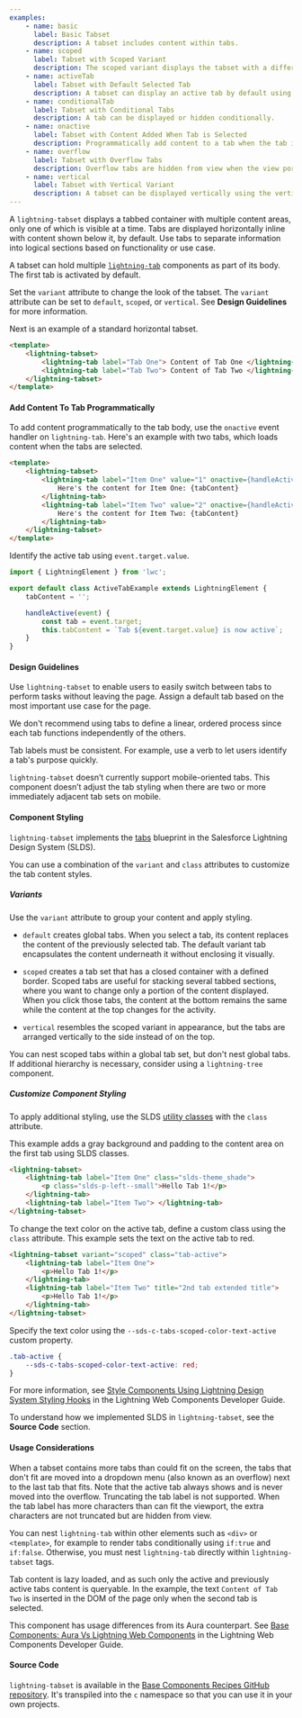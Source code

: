 ```yaml
---
examples:
    - name: basic
      label: Basic Tabset
      description: A tabset includes content within tabs.
    - name: scoped
      label: Tabset with Scoped Variant
      description: The scoped variant displays the tabset with a different visual styling than the default.
    - name: activeTab
      label: Tabset with Default Selected Tab
      description: A tabset can display an active tab by default using the active-tab-value attribute.
    - name: conditionalTab
      label: Tabset with Conditional Tabs
      description: A tab can be displayed or hidden conditionally.
    - name: onactive
      label: Tabset with Content Added When Tab is Selected
      description: Programmatically add content to a tab when the tab is selected. Tab's content is a message with the selected tab's value.
    - name: overflow
      label: Tabset with Overflow Tabs
      description: Overflow tabs are hidden from view when the view port is not wide enough. Overflow tabs are grouped in a dropdown menu labelled "More".
    - name: vertical
      label: Tabset with Vertical Variant
      description: A tabset can be displayed vertically using the vertical variant.
---
```


A `lightning-tabset` displays a tabbed container with multiple content areas,
only one of which is visible at a time. Tabs are displayed horizontally inline
with content shown below it, by default. Use tabs to separate information into logical sections based on functionality or use case.

A tabset can hold multiple [`lightning-tab`](bundle/lightning-tab/documentation) components as part of its body. The first tab is activated by default.

Set the `variant` attribute to change the look of the tabset. The `variant` attribute can be set to `default`, `scoped`, or `vertical`. See **Design Guidelines** for more information.

Next is an example of a standard horizontal tabset.

```html
<template>
    <lightning-tabset>
        <lightning-tab label="Tab One"> Content of Tab One </lightning-tab>
        <lightning-tab label="Tab Two"> Content of Tab Two </lightning-tab>
    </lightning-tabset>
</template>
```

#### Add Content To Tab Programmatically

To add content programmatically to the tab body, use the `onactive` event handler on `lightning-tab`.
Here's an example with two tabs, which loads content when the tabs are selected.

```html
<template>
    <lightning-tabset>
        <lightning-tab label="Item One" value="1" onactive={handleActive}>
            Here's the content for Item One: {tabContent}
        </lightning-tab>
        <lightning-tab label="Item Two" value="2" onactive={handleActive}>
            Here's the content for Item Two: {tabContent}
        </lightning-tab>
    </lightning-tabset>
</template>
```

Identify the active tab using `event.target.value`.

```javascript
import { LightningElement } from 'lwc';

export default class ActiveTabExample extends LightningElement {
    tabContent = '';

    handleActive(event) {
        const tab = event.target;
        this.tabContent = `Tab ${event.target.value} is now active`;
    }
}
```

#### Design Guidelines

Use `lightning-tabset` to enable users to easily switch between tabs to perform tasks without leaving the page. Assign a default tab based on the most important use case for the page.

We don't recommend using tabs to define a linear, ordered process since each tab functions independently of the others.

Tab labels must be consistent. For example, use a verb to let users identify a tab's purpose quickly.

`lightning-tabset` doesn’t currently support mobile-oriented tabs. This component doesn’t adjust the tab styling when there are two or more immediately adjacent tab sets on mobile.

#### Component Styling

`lightning-tabset` implements the
[tabs](https://www.lightningdesignsystem.com/components/tabs/) blueprint in the
Salesforce Lightning Design System (SLDS).

You can use a combination of the `variant` and `class` attributes to customize the tab content styles.

##### Variants

Use the `variant` attribute to group your content and apply styling.

-   `default` creates global tabs. When you select a tab, its content replaces the content of the previously selected tab. The default variant tab encapsulates the content underneath it without enclosing it visually.

-   `scoped` creates a tab set that has a closed container with a defined border. Scoped tabs are useful for stacking several tabbed sections, where you want to change only a portion of the content displayed. When you click those tabs, the content at the bottom remains the same while the content at the top changes for the activity.

-   `vertical` resembles the scoped variant in appearance, but the tabs are arranged vertically to the side instead of on the top.

You can nest scoped tabs within a global tab set, but don't nest global tabs. If additional hierarchy is necessary, consider using a `lightning-tree` component.

##### Customize Component Styling

To apply additional styling, use the SLDS [utility classes](https://www.lightningdesignsystem.com/utilities/alignment) with the `class` attribute.

This example adds a gray background and padding to the content area on the first tab using SLDS classes.

```html
<lightning-tabset>
    <lightning-tab label="Item One" class="slds-theme_shade">
        <p class="slds-p-left--small">Hello Tab 1!</p>
    </lightning-tab>
    <lightning-tab label="Item Two"> </lightning-tab>
</lightning-tabset>
```

To change the text color on the active tab, define a custom class using the `class` attribute. This example sets the text on the active tab to red.

```html
<lightning-tabset variant="scoped" class="tab-active">
    <lightning-tab label="Item One">
        <p>Hello Tab 1!</p>
    </lightning-tab>
    <lightning-tab label="Item Two" title="2nd tab extended title">
        <p>Hello Tab 1!</p>
    </lightning-tab>
</lightning-tabset>
```

Specify the text color using the `--sds-c-tabs-scoped-color-text-active` custom property.

```css
.tab-active {
    --sds-c-tabs-scoped-color-text-active: red;
}
```

For more information, see [Style Components Using Lightning Design System Styling Hooks](docs/component-library/documentation/lwc/lwc.create_components_css_custom_properties) in the Lightning Web Components Developer Guide.

To understand how we implemented SLDS in `lightning-tabset`, see the **Source Code** section.

#### Usage Considerations

When a tabset contains more tabs than could fit on the screen, the tabs that don't fit are moved into a dropdown menu (also known as an overflow) next to the last tab that fits. Note that the active tab always shows and is never moved into the overflow. Truncating the tab label is not supported. When the tab label has more characters than can fit the viewport, the extra characters are not truncated but are hidden from view.

You can nest `lightning-tab` within other elements such as `<div>` or `<template>`, for example to render tabs conditionally using `if:true` and `if:false`. Otherwise, you must nest
`lightning-tab` directly within `lightning-tabset` tags.

Tab content is lazy loaded, and as such only the active and previously
active tabs content is queryable. In the example, the text `Content of Tab Two` is inserted in the DOM of the page only when the second tab is selected.

This component has usage differences from its Aura counterpart. See [Base Components: Aura Vs Lightning Web Components](docs/component-library/documentation/lwc/lwc.migrate_map_aura_lwc_components) in the Lightning Web Components Developer Guide.

#### Source Code

`lightning-tabset` is available in the [Base Components Recipes GitHub repository](https://github.com/salesforce/base-components-recipes#documentation). It's transpiled into the `c` namespace so that you can use it in your own projects.
